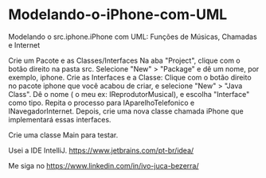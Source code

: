 # Modelando-o-iPhone-com-UML
Modelando o src.iphone.iPhone com UML: Funções de Músicas, Chamadas e Internet

Crie um Pacote e as Classes/Interfaces
Na aba "Project", clique com o botão direito na pasta src.
Selecione "New" > "Package" e dê um nome, por exemplo, iphone.
Crie as Interfaces e a Classe:
Clique com o botão direito no pacote iphone que você acabou de criar, e selecione "New" > "Java Class".
Dê o nome ( o meu ex: IReprodutorMusical), e escolha "Interface" como tipo. Repita o processo para IAparelhoTelefonico e INavegadorInternet.
Depois, crie uma nova classe chamada iPhone que implementará essas interfaces.

Crie uma classe Main para testar.

Usei a IDE IntelliJ. https://www.jetbrains.com/pt-br/idea/

Me siga no https://www.linkedin.com/in/ivo-juca-bezerra/
